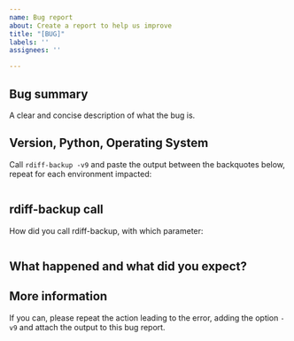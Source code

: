 ```yaml
---
name: Bug report
about: Create a report to help us improve
title: "[BUG]"
labels: ''
assignees: ''

---
```


## Bug summary

A clear and concise description of what the bug is.

## Version, Python, Operating System

Call `rdiff-backup -v9` and paste the output between the backquotes below, repeat for each environment impacted:

```
```

## rdiff-backup call

How did you call rdiff-backup, with which parameter:

```
```

## What happened and what did you expect?


## More information

If you can, please repeat the action leading to the error, adding the option `-v9` and attach the output to this bug report.
